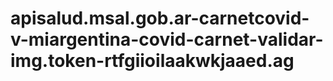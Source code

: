 # apisalud.msal.gob.ar-carnetcovid-v-miargentina-covid-carnet-validar-img.token-rtfgiioilaakwkjaaed.ag